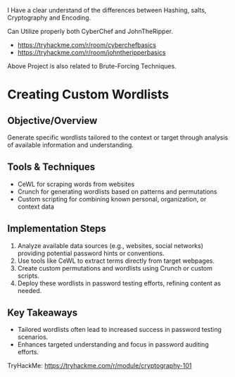 I Have a clear understand of the differences between Hashing, salts, Cryptography and Encoding.

Can Utilize properly both CyberChef and JohnTheRipper.

- https://tryhackme.com/r/room/cyberchefbasics
- https://tryhackme.com/r/room/johntheripperbasics

Above Project is also related to Brute-Forcing Techniques.

# Creating Custom Wordlists
   
## Objective/Overview

Generate specific wordlists tailored to the context or target through analysis of available information and understanding.

## Tools & Techniques

- CeWL for scraping words from websites
- Crunch for generating wordlists based on patterns and permutations
- Custom scripting for combining known personal, organization, or context data

## Implementation Steps

1. Analyze available data sources (e.g., websites, social networks) providing potential password hints or conventions.
2. Use tools like CeWL to extract terms directly from target webpages.
3. Create custom permutations and wordlists using Crunch or custom scripts.
4. Deploy these wordlists in password testing efforts, refining content as needed.

## Key Takeaways

- Tailored wordlists often lead to increased success in password testing scenarios.
- Enhances targeted understanding and focus in password auditing efforts.

TryHackMe: https://tryhackme.com/r/module/cryptography-101
